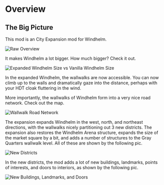 # Overview

## The Big Picture

This mod is an City Expansion mod for Windhelm.

![](/windhelm/pics/overview.png?raw=true "Raw Overview")

It makes Windhelm a lot bigger. How much bigger? Check it out.

![](/windhelm/pics/overview-vanillacomparison.png?raw=true "Expanded Windhelm Size vs Vanilla Windhelm Size")

In the expanded Windhelm, the wallwalks are now accessible. You can now climb up to the walls and dramatically gaze into the distance, perhaps with your HDT cloak fluttering in the wind.

More importantly, the wallwalks of Windhelm form into a very nice road network. Check out the map.

![](/windhelm/pics/overview-wallwalknetwork.png?raw=true "Wallwalk Road Network")

The expansion expands Windhelm in the west, north, and northeast directions, with the wallwalks nicely partitioning out 3 new districts. The expansion also restores the Windhelm Arena structure, expands the size of the market square by a bit, and adds a number of structures to the Gray Quarters wallwalk level. All of these are shown by the following pic.

![](/windhelm/pics/overview-newdistricts.png?raw=true "New Districts")

In the new districts, the mod adds a lot of new buildings, landmarks, points of interests, and doors to interiors, as shown by the following pic.

![](/windhelm/pics/overview-newdistricts.png?raw=true "New Buildings, Landmarks, and Doors")

